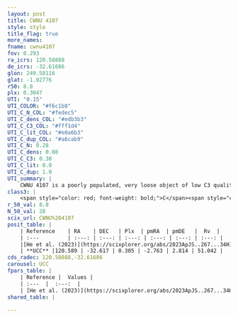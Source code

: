 ```yaml
---
layout: post
title: CWNU 4107
style: style
title_flag: true
more_names: 
fname: cwnu4107
fov: 0.293
ra_icrs: 120.58888
de_icrs: -32.61686
glon: 249.58116
glat: -1.02776
r50: 8.8
plx: 0.3047
UTI: "0.15"
UTI_COLOR: "#f6c1b8"
UTI_C_N_COL: "#fedec5"
UTI_C_dens_COL: "#edb3b3"
UTI_C_C3_COL: "#fff1d4"
UTI_C_lit_COL: "#e0a6b3"
UTI_C_dup_COL: "#a6cab9"
UTI_C_N: 0.28
UTI_C_dens: 0.08
UTI_C_C3: 0.38
UTI_C_lit: 0.0
UTI_C_dup: 1.0
UTI_summary: |
    CWNU 4107 is a poorly populated, very loose object of low C3 quality. It was recently reported in the literature.
class3: |
    <span style="color: red; font-weight: bold;">C</span><span style="color: #FFC300; font-weight: bold;">B</span>
r_50_val: 8.8
N_50_val: 28
scix_url: CWNU%204107
posit_table: |
    | Reference    | RA    | DEC   | Plx  | pmRA  | pmDE   |  Rv  |
    | :---         | :---: | :---: | :---: | :---: | :---: | :---: |
    |[He et al. (2023)](https://scixplorer.org/abs/2023ApJS..267...34H) | 120.606 | -32.664 | 0.303 | -2.798 | 2.801 | 51.04 |
    | **UCC** |120.589 | -32.617 | 0.305 | -2.763 | 2.814 | 51.042 | 
cds_radec: 120.58888,-32.61686
carousel: UCC
fpars_table: |
    | Reference |  Values |
    | :---  |  :---:  |
    | [He et al. (2023)](https://scixplorer.org/abs/2023ApJS..267...34H) | `A0=2.5, m-M=12.2, logA=8.8` |
shared_table: |
    
---
```

